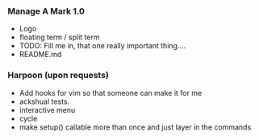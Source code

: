 ### Manage A Mark 1.0
* Logo
* floating term / split term
* TODO: Fill me in, that one really important thing....
* README.md

### Harpoon (upon requests)
* Add hooks for vim so that someone can make it for me
* ackshual tests.
* interactive menu
* cycle
* make setup() callable more than once and just layer in the commands
